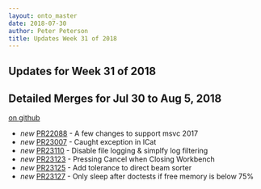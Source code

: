 ```yaml
---
layout: onto_master
date: 2018-07-30
author: Peter Peterson
title: Updates Week 31 of 2018
---
```

Updates for Week 31 of 2018
---------------------------

Detailed Merges for Jul 30 to Aug 5, 2018
-----------------------------------------
[on github](https://github.com/mantidproject/mantid/pulls?q=is%3Apr+merged%3A2018-07-31..2018-08-05)

* *new* [PR22088](https://github.com/mantidproject/mantid/pull/22088) - A few changes to support msvc 2017
* *new* [PR23007](https://github.com/mantidproject/mantid/pull/23007) - Caught exception in ICat
* *new* [PR23110](https://github.com/mantidproject/mantid/pull/23110) - Disable file logging & simplfy log filtering
* *new* [PR23123](https://github.com/mantidproject/mantid/pull/23123) - Pressing Cancel when Closing Workbench
* *new* [PR23125](https://github.com/mantidproject/mantid/pull/23125) - Add tolerance to direct beam sorter
* *new* [PR23127](https://github.com/mantidproject/mantid/pull/23127) - Only sleep after doctests if free memory is below 75%
